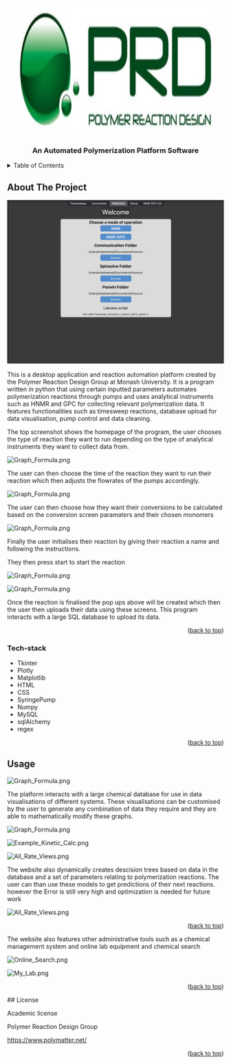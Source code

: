 <!-- Improved compatibility of back to top link: See: https://github.com/othneildrew/Best-README-Template/pull/73 -->

<a name="readme-top"></a>

<p align="center">
  <img width="460" height="300" src="https://github.com/miladNemati-1/tkinter_prd_app/blob/main/images/prd-400.jpeg?raw=true">
</p>

  <h3 align="center">An Automated Polymerization Platform Software</h3>
 
<!-- TABLE OF CONTENTS -->
<details>
  <summary>Table of Contents</summary>
  <ol>
    <li>
      <a href="#about-the-project">About The Project</a>
      <ul>
        <li><a href="#Tech-stack">Tech Stack</a></li>
      </ul>
    </li>
    <li><a href="#usage">Usage</a></li>
  </ol>
</details>

<!-- ABOUT THE PROJECT -->

## About The Project

![All_Vis_Screenshot.png](https://github.com/miladNemati-1/tkinter_prd_app/blob/main/images/Welcome_Screen.png?raw=true)

This is a desktop application and reaction automation platform created by the Polymer Reaction Design Group at Monash University. It is a program written in python that using certain inputted parameters automates polymerization reactions through pumps and uses analytical instruments such as HNMR and GPC for collecting relevant polymerization data. It features functionalities such as timesweep reactions, database upload for data visualisation, pump control and data cleaning.

The top screenshot shows the homepage of the program, the user chooses the type of reaction they want to run depending on the type of analytical instruments they want to collect data from.

![Graph_Formula.png](https://github.com/miladNemati-1/django_prd_website/blob/main/images/Monomer_Visualisations_Homepage.png?raw=true)

The user can then choose the time of the reaction they want to run their reaction which then adjusts the flowrates of the pumps accordingly.

![Graph_Formula.png](https://github.com/miladNemati-1/django_prd_website/blob/main/images/Monomer_Visualisations_Homepage.png?raw=true)

The user can then choose how they want their conversions to be calculated based on the conversion screen paramaters and their chosen monomers

![Graph_Formula.png](https://github.com/miladNemati-1/django_prd_website/blob/main/images/Monomer_Visualisations_Homepage.png?raw=true)

Finally the user initialises their reaction by giving their reaction a name and following the instructions.

They then press start to start the reaction

![Graph_Formula.png](https://github.com/miladNemati-1/django_prd_website/blob/main/images/Monomer_Visualisations_Homepage.png?raw=true)

![Graph_Formula.png](https://github.com/miladNemati-1/django_prd_website/blob/main/images/Monomer_Visualisations_Homepage.png?raw=true)

Once the reaction is finalised the pop ups above will be created which then the user then uploads their data using these screens. This program interacts with a large SQL database to upload its data.

<p align="right">(<a href="#readme-top">back to top</a>)</p>

### Tech-stack

- Tkinter
- Plotly
- Matplotlib
- HTML
- CSS
- SyringePump
- Numpy
- MySQL
- sqlAlchemy
- regex

<p align="right">(<a href="#readme-top">back to top</a>)</p>

## Usage

![Graph_Formula.png](https://github.com/miladNemati-1/django_prd_website/blob/main/images/Monomer_Visualisations_Homepage.png?raw=true)

The platform interacts with a large chemical database for use in data visualisations of different systems. These visualisations can be customised by the user to generate any combination of data they require and they are able to mathematically modify these graphs.

![Graph_Formula.png](https://github.com/miladNemati-1/django_prd_website/blob/main/images/Graph_Formula.png?raw=true)

![Example_Kinetic_Calc.png](https://github.com/miladNemati-1/django_prd_website/blob/main/images/Example_Kinetic_Calc.png?raw=true)

![All_Rate_Views.png](https://github.com/miladNemati-1/django_prd_website/blob/main/images/All_rate_views.png?raw=true)

The website also dynamically creates descision trees based on data in the database and a set of parameters relating to polymerization reactions. The user can than use these models to get predictions of their next reactions. however the Error is still very high and optimization is needed for future work

![All_Rate_Views.png](https://github.com/miladNemati-1/django_prd_website/blob/main/images/Models_Input.png?raw=true)

<p align="right">(<a href="#readme-top">back to top</a>)</p>

The website also features other administrative tools such as a chemical management system and online lab equipment and chemical search

![Online_Search.png](https://github.com/miladNemati-1/django_prd_website/blob/main/images/Online_Search.png?raw=true)

![My_Lab.png](https://github.com/miladNemati-1/django_prd_website/blob/main/images/My_Lab.png?raw=true)

<p align="right">(<a href="#readme-top">back to top</a>)</p>
## License

Academic license

Polymer Reaction Design Group

https://www.polymatter.net/

<p align="right">(<a href="#readme-top">back to top</a>)</p>
